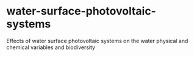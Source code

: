 # water-surface-photovoltaic-systems
Effects of water surface photovoltaic systems on the water physical and chemical variables and biodiversity
